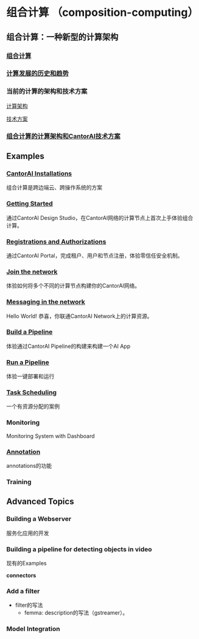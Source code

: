 # 组合计算 （composition-computing）

## 组合计算：一种新型的计算架构
### [组合计算](composition-computing.md)

### [计算发展的历史和趋势](computing-history-trend.md)

### 当前的计算的架构和技术方案

[计算架构](3-computing-architectures.md)

[技术方案](computing-solutions.md)

### [组合计算的计算架构和CantorAI技术方案](composition-computing-architecture-and-cantorai-solution.md)

## Examples

### [CantorAI Installations](cantorai-installations.md) 

组合计算是跨边端云、跨操作系统的方案

### [Getting Started](getting-started.md)

通过CantorAI Design Studio，在CantorAI网络的计算节点上首次上手体验组合计算。

### [Registrations and Authorizations](cantorai-authorizations.md)

通过CantorAI Portal，完成租户、用户和节点注册，体验零信任安全机制。

### [Join the network](join-the-network.md)

体验如何将多个不同的计算节点构建你的CantorAI网络。

### [Messaging in the network](messaging)

Hello World! 恭喜，你联通CantorAI Network上的计算资源。

### [Build a Pipeline](build-pipeline.md)

体验通过CantorAI Pipeline的构建来构建一个AI App

### [Run a Pipeline](run-pipeline.md)

体验一键部署和运行

### [Task Scheduling](task-scheduling.md)

一个有资源分配的案例

### Monitoring

Monitoring System with Dashboard

### [Annotation](annotation.md)

annotations的功能

### Training

## Advanced Topics

### Building a Webserver

服务化应用的开发

### Building a pipeline for  detecting objects in video

现有的Examples

**connectors**

### Add a filter

- filter的写法
  - femma: description的写法（gstreamer）。

### Model Integration 

